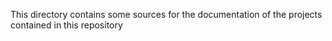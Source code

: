 This directory contains some sources for the documentation of the projects contained in this repository